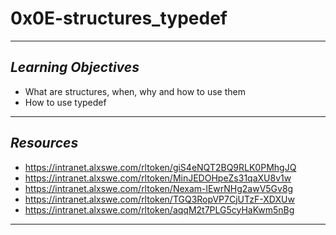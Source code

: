 # 0x0E-structures_typedef
---
## *Learning Objectives*
- What are structures, when, why and how to use them
- How to use typedef
---
## *Resources*
- https://intranet.alxswe.com/rltoken/giS4eNQT2BQ9RLK0PMhgJQ
- https://intranet.alxswe.com/rltoken/MinJEDOHpeZs31qaXU8v1w
- https://intranet.alxswe.com/rltoken/Nexam-lEwrNHg2awV5Gv8g
- https://intranet.alxswe.com/rltoken/TGQ3RopVP7CjUTzF-XDXUw
- https://intranet.alxswe.com/rltoken/aqqM2t7PLG5cyHaKwm5nBg
---
